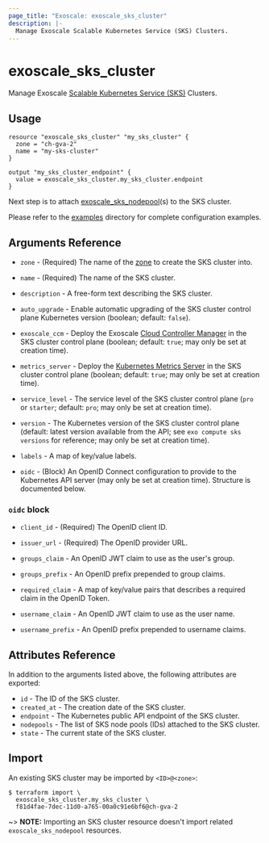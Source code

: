 ```yaml
---
page_title: "Exoscale: exoscale_sks_cluster"
description: |-
  Manage Exoscale Scalable Kubernetes Service (SKS) Clusters.
---
```


# exoscale\_sks\_cluster

Manage Exoscale [Scalable Kubernetes Service (SKS)](https://community.exoscale.com/documentation/sks/) Clusters.


## Usage

```hcl
resource "exoscale_sks_cluster" "my_sks_cluster" {
  zone = "ch-gva-2"
  name = "my-sks-cluster"
}

output "my_sks_cluster_endpoint" {
  value = exoscale_sks_cluster.my_sks_cluster.endpoint
}
```

Next step is to attach [exoscale_sks_nodepool](./sks_nodepool)(s) to the SKS cluster.

Please refer to the [examples](../../examples/) directory for complete configuration examples.


## Arguments Reference

[zone]: https://www.exoscale.com/datacenters/
[ccm]: https://github.com/exoscale/exoscale-cloud-controller-manager/
[cni]: https://www.cni.dev/
[ms]: https://github.com/kubernetes-sigs/metrics-server/

* `zone` - (Required) The name of the [zone][zone] to create the SKS cluster into.
* `name` - (Required) The name of the SKS cluster.

* `description` - A free-form text describing the SKS cluster.
* `auto_upgrade` - Enable automatic upgrading of the SKS cluster control plane Kubernetes version (boolean; default: `false`).
* `exoscale_ccm` - Deploy the Exoscale [Cloud Controller Manager][ccm] in the SKS cluster control plane (boolean; default: `true`; may only be set at creation time).
* `metrics_server` - Deploy the [Kubernetes Metrics Server][ms] in the SKS cluster control plane (boolean; default: `true`; may only be set at creation time).
* `service_level` - The service level of the SKS cluster control plane (`pro` or `starter`; default: `pro`; may only be set at creation time).
* `version` - The Kubernetes version of the SKS cluster control plane (default: latest version available from the API; see `exo compute sks versions` for reference; may only be set at creation time).
* `labels` - A map of key/value labels.

* `oidc` - (Block) An OpenID Connect configuration to provide to the Kubernetes API server (may only be set at creation time). Structure is documented below.

### `oidc` block

* `client_id` - (Required) The OpenID client ID.
* `issuer_url` - (Required) The OpenID provider URL.

* `groups_claim` - An OpenID JWT claim to use as the user's group.
* `groups_prefix` - An OpenID prefix prepended to group claims.
* `required_claim` - A map of key/value pairs that describes a required claim in the OpenID Token.
* `username_claim` - An OpenID JWT claim to use as the user name.
* `username_prefix` - An OpenID prefix prepended to username claims.


## Attributes Reference

In addition to the arguments listed above, the following attributes are exported:

* `id` - The ID of the SKS cluster.
* `created_at` - The creation date of the SKS cluster.
* `endpoint` - The Kubernetes public API endpoint of the SKS cluster.
* `nodepools` - The list of SKS node pools (IDs) attached to the SKS cluster.
* `state` - The current state of the SKS cluster.


## Import

An existing SKS cluster may be imported by `<ID>@<zone>`:

```console
$ terraform import \
  exoscale_sks_cluster.my_sks_cluster \
  f81d4fae-7dec-11d0-a765-00a0c91e6bf6@ch-gva-2
```

~> **NOTE:** Importing an SKS cluster resource doesn't import related `exoscale_sks_nodepool` resources.
